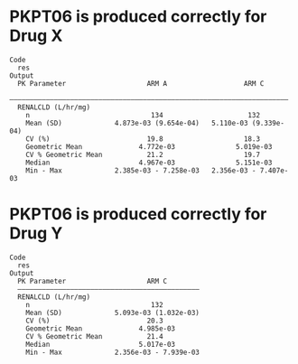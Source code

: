 # PKPT06 is produced correctly for Drug X

    Code
      res
    Output
      PK Parameter                    ARM A                   ARM C        
      —————————————————————————————————————————————————————————————————————
      RENALCLD (L/hr/mg)                                                   
        n                              134                     132         
        Mean (SD)             4.873e-03 (9.654e-04)   5.110e-03 (9.339e-04)
        CV (%)                        19.8                    18.3         
        Geometric Mean              4.772e-03               5.019e-03      
        CV % Geometric Mean           21.2                    19.7         
        Median                      4.967e-03               5.151e-03      
        Min - Max             2.385e-03 - 7.258e-03   2.356e-03 - 7.407e-03

# PKPT06 is produced correctly for Drug Y

    Code
      res
    Output
      PK Parameter                    ARM C        
      —————————————————————————————————————————————
      RENALCLD (L/hr/mg)                           
        n                              132         
        Mean (SD)             5.093e-03 (1.032e-03)
        CV (%)                        20.3         
        Geometric Mean              4.985e-03      
        CV % Geometric Mean           21.4         
        Median                      5.017e-03      
        Min - Max             2.356e-03 - 7.939e-03

